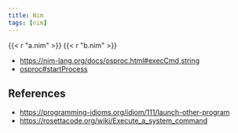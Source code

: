 ```yaml
---
title: Nim
tags: [nim]
---
```


{{< r "a.nim" >}}
{{< r "b.nim" >}}

- <https://nim-lang.org/docs/osproc.html#execCmd,string>
- [osproc#startProcess](//nim-lang.org/docs/osproc.html#startProcess,string,string,openArray[string],StringTableRef,set[ProcessOption])

## References

- <https://programming-idioms.org/idiom/111/launch-other-program>
- <https://rosettacode.org/wiki/Execute_a_system_command>
